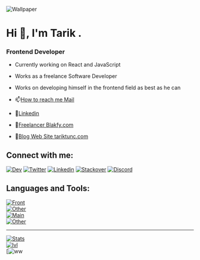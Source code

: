 ![Wallpaper](https://user-images.githubusercontent.com/58959408/232639433-cb0aea21-66f0-4508-a771-85e2089c5a87.gif)

# Hi 👋, I'm Tarik .

### Frontend Developer

- Currently working on React and JavaScript
- Works as a freelance Software Developer
- Works on developing himself in the frontend field as best as he can


- 📫[How to reach me Mail](tarktunc@hotmail.com)
- 📄[Linkedin](https://www.linkedin.com/in/tarktunc/)
- 💬[Freelancer Blakfy.com](https://blakfy.com)
- 💬[Blog Web Site tariktunc.com](https://tariktunc.com)

## Connect with me:
[![Dev](https://skillicons.dev/icons?i=devto)](https://dev.to/tariktunc)
[![Twitter](https://skillicons.dev/icons?i=twitter)](https://twitter.com/tarkktunc)
[![Linkedin](https://skillicons.dev/icons?i=linkedin)](https://www.linkedin.com/in/tarktunc/)
[![Stackover](https://skillicons.dev/icons?i=stackoverflow)](https://stackoverflow.com/users/21361438/tar%c4%b1k-tunc)
[![Discord](https://skillicons.dev/icons?i=discord)](https://discord.com/invite/kZWEEvmQAK)

## Languages and Tools:
[![Front](https://skillicons.dev/icons?i=html,css,sass,tailwind)](https://github.com/tariktunc)
<br>
[![Other](https://skillicons.dev/icons?i=github,git,linux)](https://github.com/tariktunc)
<br>
[![Main](https://skillicons.dev/icons?i=js,react,nextjs,express,redux)](https://github.com/tariktunc)
<br>
[![Other](https://skillicons.dev/icons?i=c,mongodb,nodejs,ts)](https://github.com/tariktunc)

---

[![Stats](https://github-readme-streak-stats.herokuapp.com/?user=tariktunc&)](https://github.com/tariktunc)
<br>
[![lvl](https://komarev.com/ghpvc/?username=tariktunc&label=Profile%20views&color=0e75b6&style=flat)](https://github.com/tariktunc)
<br>
[![ww](https://user-images.githubusercontent.com/58959408/157782696-8bc9ca49-ca61-4ab5-8b83-49c4e76c1a8f.svg)
